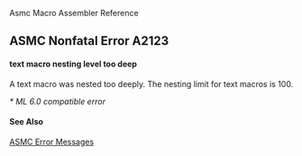 Asmc Macro Assembler Reference

## ASMC Nonfatal Error A2123

#### text macro nesting level too deep

A text macro was nested too deeply. The nesting limit for text macros is 100.

_* ML 6.0 compatible error_

#### See Also

[ASMC Error Messages](readme.md)